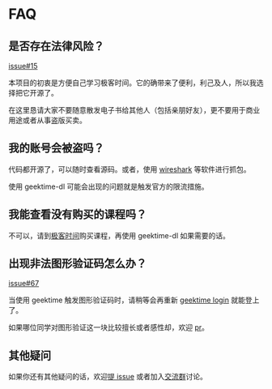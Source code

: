 # FAQ

## 是否存在法律风险？

[issue#15](https://github.com/jachinlin/geektime_dl/issues/15)

本项目的初衷是方便自己学习极客时间。它的确带来了便利，利己及人，所以我选择把它开源了。

在这里恳请大家不要随意散发电子书给其他人（包括亲朋好友），更不要用于商业用途或者从事盗版买卖。

## 我的账号会被盗吗？

代码都开源了，可以随时查看源码。或者，使用 [wireshark](https://www.wireshark.org/) 等软件进行抓包。

使用 geektime-dl 可能会出现的问题就是触发官方的限流措施。

## 我能查看没有购买的课程吗？

不可以，请到[极客时间](https://time.geekbang.org/)购买课程，再使用 geektime-dl 如果需要的话。

## 出现非法图形验证码怎么办？

[issue#67](https://github.com/jachinlin/geektime_dl/issues/67)

当使用 geektime 触发图形验证码时，请稍等会再重新 [geektime login](/guide.html#登录) 就能登上了。

如果哪位同学对图形验证这一块比较擅长或者感性却，欢迎 [pr](https://github.com/jachinlin/geektime_dl/compare)。

## 其他疑问

如果你还有其他疑问的话，欢迎[提 issue](https://github.com/jachinlin/geektime_dl/issues/new) 或者加入[交流群](/neitui.html#交流群)讨论。



